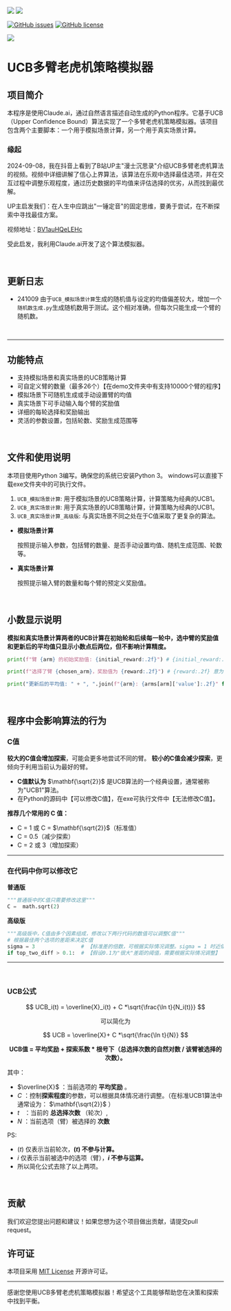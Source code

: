 ![](https://img.shields.io/badge/language-python-orange) ![](https://img.shields.io/badge/platform-win10--x64%7Cwin11--x64-lightgrey)

[![GitHub issues](https://img.shields.io/github/issues/cxj007sos/rpa_improve)](https://github.com/cxj007sos/rpa_improve/issues) [![GitHub license](https://img.shields.io/github/license/cxj007sos/rpa_improve)](https://github.com/cxj007sos/rpa_improve/blob/master/LICENSE)

[![](https://img.shields.io/badge/bilibili-%E5%A4%A7%E7%BE%BD-ff69b4)](https://space.bilibili.com/3410770?)

# UCB多臂老虎机策略模拟器

## 项目简介

本程序是使用Claude.ai，通过自然语言描述自动生成的Python程序。它基于UCB（Upper Confidence Bound）算法实现了一个多臂老虎机策略模拟器。该项目包含两个主要脚本：一个用于模拟场景计算，另一个用于真实场景计算。

### 缘起

2024-09-08，我在抖音上看到了B站UP主"漫士沉思录"介绍UCB多臂老虎机算法的视频。视频中详细讲解了信心上界算法，该算法在乐观中选择最佳选项，并在交互过程中调整乐观程度，通过历史数据的平均值来评估选择的优劣，从而找到最优解。

UP主启发我们：在人生中应跳出"一锤定音"的固定思维，要勇于尝试，在不断探索中寻找最佳方案。

视频地址：[BV1auHQeLEHc](https://www.bilibili.com/video/BV1auHQeLEHc)

受此启发，我利用Claude.ai开发了这个算法模拟器。

<br>

## 更新日志
- 241009 由于`UCB_模拟场景计算`生成的随机值与设定的均值偏差较大，增加一个`随机数生成.py`生成随机数用于测试。这个相对准确，但每次只能生成一个臂的随机数。
<br>

---

## 功能特点

- 支持模拟场景和真实场景的UCB策略计算
- 可自定义臂的数量（最多26个）【在demo文件夹中有支持10000个臂的程序】
- 模拟场景下可随机生成或手动设置臂的均值
- 真实场景下可手动输入每个臂的奖励值
- 详细的每轮选择和奖励输出
- 灵活的参数设置，包括轮数、奖励生成范围等
<br>

## 文件和使用说明

本项目使用Python 3编写。确保您的系统已安装Python 3。
windows可以直接下载exe文件夹中的可执行文件。

1. `UCB_模拟场景计算`: 用于模拟场景的UCB策略计算，计算策略为经典的UCB1。
2. `UCB_真实场景计算`: 用于真实场景的UCB策略计算，计算策略为经典的UCB1。
3. `UCB_真实场景计算_高级版`: 与真实场景不同之处在于C值采取了更复杂的算法。

- **模拟场景计算**

  按照提示输入参数，包括臂的数量、是否手动设置均值、随机生成范围、轮数等。

- **真实场景计算**

  按照提示输入臂的数量和每个臂的预定义奖励值。
  
<br>

## 小数显示说明
**模拟和真实场景计算两者的UCB计算在初始轮和后续每一轮中，选中臂的奖励值和更新后的平均值只显示小数点后两位，但不影响计算精度。**
```python
print(f"臂 {arm} 的初始奖励值: {initial_reward:.2f}") # {initial_reward:.2f} 意为仅打印小数后两位，不影响运算。

print(f"选择了臂 {chosen_arm}，奖励值为 {reward:.2f}") # {reward:.2f} 意为仅打印小数后两位，不影响运算。

print("更新后的平均值: " + ", ".join(f"{arm}: {arms[arm]['value']:.2f}" for arm in arms)) # {arms[arm]['value']:.2f} 意为仅打印小数后两位，不影响运算。
```

<br>

## 程序中会影响算法的行为
### C值
**较大的C值会增加探索**，可能会更多地尝试不同的臂。
**较小的C值会减少探索**，更倾向于利用当前认为最好的臂。

- **C值默认为** $\mathbf{\sqrt{2}}$ 是UCB算法的一个经典设置，通常被称为"UCB1"算法。
- 在Python的源码中【可以修改C值】，在exe可执行文件中【无法修改C值】。

**推荐几个常用的 C 值：**
- C = 1 或 C = $\mathbf{\sqrt{2}}$（标准值）
- C = 0.5（减少探索）
- C = 2 或 3（增加探索）
  
---
### 在代码中你可以修改它

**普通版**
```python
"""普通版中的C值只需要修改这里"""
C =  math.sqrt(2)
```

**高级版**
```python
"""高级版中，C值由多个因素组成，修改以下两行代码的数值可以调整C值"""
# 根据最佳两个选项的差距来决定C值
sigma = 3               # 【标准差的倍数，可根据实际情况调整。sigma = 1 时近似UCB1算法偏保守，减少多次其他臂的尝试】
if top_two_diff > 0.1:  # 【假设0.1为"很大"差距的阈值，需要根据实际情况调整】
```
---

<br>

### UCB公式

$$
UCB_i(t) = \overline{X}_i(t) + C *\sqrt{\frac{\ln t}{N_i(t)}}
$$

<div style="text-align: center;"> 可以简化为 </div>

$$
UCB = \overline{X}+ C *\sqrt{\frac{\ln t}{N}}
$$

**<div style="text-align: center;">UCB值 = 平均奖励 + 探索系数 * 根号下（总选择次数的自然对数 / 该臂被选择的次数）。</div>**

其中：

- $\overline{X}$   ：当前选项的  **平均奖励** 。
- $C$  ：控制**探索程度**的参数，可以根据具体情况进行调整。（在标准UCB1算法中通常设为： $\mathbf{\sqrt{2}}$ ）
- $t$  &nbsp;&nbsp;：当前的  **总选择次数** （轮次）,
- $N$ ：当前选项（臂）被选择的 **次数**

PS:

- $(t)$ 仅表示当前轮次，**$(t)$ 不参与计算。**
- $i$ 仅表示当前被选中的选项（臂），**$i$ 不参与运算。**
- 所以简化公式去除了以上两项。
<br>

## 贡献

我们欢迎您提出问题和建议！如果您想为这个项目做出贡献，请提交pull request。

## 许可证

本项目采用 [MIT License](https://opensource.org/licenses/MIT) 开源许可证。

---

感谢您使用UCB多臂老虎机策略模拟器！希望这个工具能够帮助您在决策和探索中找到平衡。
